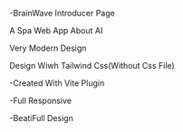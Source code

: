 -BrainWave Introducer Page

A Spa Web App About AI 

Very Modern Design 

Design Wiwh Tailwind Css(Without Css File)


-Created With Vite Plugin


-Full Responsive


-BeatiFull Design

